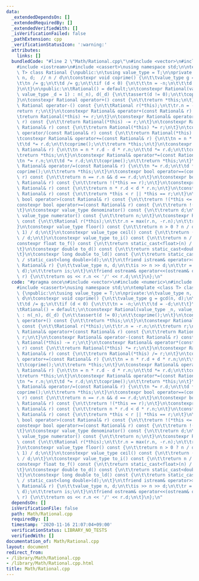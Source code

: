```yaml
---
data:
  _extendedDependsOn: []
  _extendedRequiredBy: []
  _extendedVerifiedWith: []
  _isVerificationFailed: false
  _pathExtension: cpp
  _verificationStatusIcon: ':warning:'
  attributes:
    links: []
  bundledCode: "#line 2 \"Math/Rational.cpp\"\n#include <vector>\n#include <numeric>\n\
    #include <iostream>\n#include <cassert>\nusing namespace std;\n\ntemplate <class\
    \ T> class Rational {\npublic:\n\tusing value_type = T;\n\nprivate:\n\tvalue_type\
    \ n, d;  // n / d\n\tconstexpr void coprime() {\n\t\tvalue_type g = gcd(n, d);\n\
    \t\tn /= g;\n\t\td /= g;\n\t\tif (d < 0) {\n\t\t\tn = -n;\n\t\t\td = -d;\n\t\t\
    }\n\t}\n\npublic:\n\tRational() = default;\n\tconstexpr Rational(value_type _n,\
    \ value_type _d = 1) : n(_n), d(_d) {\n\t\tassert(d != 0);\n\t\tcoprime();\n\t\
    }\n\tconstexpr Rational operator+() const {\n\t\treturn *this;\n\t}\n\tconstexpr\
    \ Rational operator-() const {\n\t\tRational r(*this);\n\t\tr.n = -r.n;\n\t\t\
    return r;\n\t}\n\tconstexpr Rational& operator+(const Rational& r) const {\n\t\
    \treturn Rational(*this) += r;\n\t}\n\tconstexpr Rational& operator-(const Rational&\
    \ r) const {\n\t\treturn Rational(*this) -= r;\n\t}\n\tconstexpr Rational& operator*(const\
    \ Rational& r) const {\n\t\treturn Rational(*this) *= r;\n\t}\n\tconstexpr Rational&\
    \ operator/(const Rational& r) const {\n\t\treturn Rational(*this) /= r;\n\t}\n\
    \tconstexpr Rational& operator+=(const Rational& r) {\n\t\tn = n * r.d + d * r.n;\n\
    \t\td *= r.d;\n\t\tcoprime();\n\t\treturn *this;\n\t}\n\tconstexpr Rational& operator-=(const\
    \ Rational& r) {\n\t\tn = n * r.d - d * r.n;\n\t\td *= r.d;\n\t\tcoprime();\n\t\
    \treturn *this;\n\t}\n\tconstexpr Rational& operator*=(const Rational& r) {\n\t\
    \tn *= r.n;\n\t\td *= r.d;\n\t\tcoprime();\n\t\treturn *this;\n\t}\n\tconstexpr\
    \ Rational& operator/=(const Rational& r) {\n\t\tn *= r.d;\n\t\td *= r.n;\n\t\t\
    coprime();\n\t\treturn *this;\n\t}\n\tconstexpr bool operator==(const Rational&\
    \ r) const {\n\t\treturn n == r.n && d == r.d;\n\t}\n\tconstexpr bool operator!=(const\
    \ Rational& r) const {\n\t\treturn !(*this == r);\n\t}\n\tconstexpr bool operator<(const\
    \ Rational& r) const {\n\t\treturn n * r.d < d * r.n;\n\t}\n\tconstexpr bool operator<=(const\
    \ Rational& r) const {\n\t\treturn *this < r || *this == r;\n\t}\n\tconstexpr\
    \ bool operator>(const Rational& r) const {\n\t\treturn !(*this <= r);\n\t}\n\t\
    constexpr bool operator>=(const Rational& r) const {\n\t\treturn !(*this < r);\n\
    \t}\n\tconstexpr value_type denominator() const {\n\t\treturn d;\n\t}\n\tconstexpr\
    \ value_type numerator() const {\n\t\treturn n;\n\t}\n\tconstexpr Rational abs()\
    \ const {\n\t\tRational r(*this);\n\t\tr.n = max(r.n, -r.n);\n\t\treturn r;\n\t\
    }\n\tconstexpr value_type floor() const {\n\t\treturn n > 0 ? n / d : (n - d +\
    \ 1) / d;\n\t}\n\tconstexpr value_type ceil() const {\n\t\treturn (n + d - 1)\
    \ / d;\n\t}\n\tconstexpr value_type to_i() const {\n\t\treturn n / d;\n\t}\n\t\
    constexpr float to_f() const {\n\t\treturn static_cast<float>(n) / static_cast<float>(d);\n\
    \t}\n\tconstexpr double to_d() const {\n\t\treturn static_cast<double>(n) / static_cast<double>(d);\n\
    \t}\n\tconstexpr long double to_ld() const {\n\t\treturn static_cast<long double>(n)\
    \ / static_cast<long double>(d);\n\t}\n\tfriend istream& operator>>(istream& is,\
    \ Rational& r) {\n\t\tvalue_type n, d;\n\t\tis >> n >> d;\n\t\tr = Rational(n,\
    \ d);\n\t\treturn is;\n\t}\n\tfriend ostream& operator<<(ostream& os, const Rational&\
    \ r) {\n\t\treturn os << r.n << '/' << r.d;\n\t}\n};\n"
  code: "#pragma once\n#include <vector>\n#include <numeric>\n#include <iostream>\n\
    #include <cassert>\nusing namespace std;\n\ntemplate <class T> class Rational\
    \ {\npublic:\n\tusing value_type = T;\n\nprivate:\n\tvalue_type n, d;  // n /\
    \ d\n\tconstexpr void coprime() {\n\t\tvalue_type g = gcd(n, d);\n\t\tn /= g;\n\
    \t\td /= g;\n\t\tif (d < 0) {\n\t\t\tn = -n;\n\t\t\td = -d;\n\t\t}\n\t}\n\npublic:\n\
    \tRational() = default;\n\tconstexpr Rational(value_type _n, value_type _d = 1)\
    \ : n(_n), d(_d) {\n\t\tassert(d != 0);\n\t\tcoprime();\n\t}\n\tconstexpr Rational\
    \ operator+() const {\n\t\treturn *this;\n\t}\n\tconstexpr Rational operator-()\
    \ const {\n\t\tRational r(*this);\n\t\tr.n = -r.n;\n\t\treturn r;\n\t}\n\tconstexpr\
    \ Rational& operator+(const Rational& r) const {\n\t\treturn Rational(*this) +=\
    \ r;\n\t}\n\tconstexpr Rational& operator-(const Rational& r) const {\n\t\treturn\
    \ Rational(*this) -= r;\n\t}\n\tconstexpr Rational& operator*(const Rational&\
    \ r) const {\n\t\treturn Rational(*this) *= r;\n\t}\n\tconstexpr Rational& operator/(const\
    \ Rational& r) const {\n\t\treturn Rational(*this) /= r;\n\t}\n\tconstexpr Rational&\
    \ operator+=(const Rational& r) {\n\t\tn = n * r.d + d * r.n;\n\t\td *= r.d;\n\
    \t\tcoprime();\n\t\treturn *this;\n\t}\n\tconstexpr Rational& operator-=(const\
    \ Rational& r) {\n\t\tn = n * r.d - d * r.n;\n\t\td *= r.d;\n\t\tcoprime();\n\t\
    \treturn *this;\n\t}\n\tconstexpr Rational& operator*=(const Rational& r) {\n\t\
    \tn *= r.n;\n\t\td *= r.d;\n\t\tcoprime();\n\t\treturn *this;\n\t}\n\tconstexpr\
    \ Rational& operator/=(const Rational& r) {\n\t\tn *= r.d;\n\t\td *= r.n;\n\t\t\
    coprime();\n\t\treturn *this;\n\t}\n\tconstexpr bool operator==(const Rational&\
    \ r) const {\n\t\treturn n == r.n && d == r.d;\n\t}\n\tconstexpr bool operator!=(const\
    \ Rational& r) const {\n\t\treturn !(*this == r);\n\t}\n\tconstexpr bool operator<(const\
    \ Rational& r) const {\n\t\treturn n * r.d < d * r.n;\n\t}\n\tconstexpr bool operator<=(const\
    \ Rational& r) const {\n\t\treturn *this < r || *this == r;\n\t}\n\tconstexpr\
    \ bool operator>(const Rational& r) const {\n\t\treturn !(*this <= r);\n\t}\n\t\
    constexpr bool operator>=(const Rational& r) const {\n\t\treturn !(*this < r);\n\
    \t}\n\tconstexpr value_type denominator() const {\n\t\treturn d;\n\t}\n\tconstexpr\
    \ value_type numerator() const {\n\t\treturn n;\n\t}\n\tconstexpr Rational abs()\
    \ const {\n\t\tRational r(*this);\n\t\tr.n = max(r.n, -r.n);\n\t\treturn r;\n\t\
    }\n\tconstexpr value_type floor() const {\n\t\treturn n > 0 ? n / d : (n - d +\
    \ 1) / d;\n\t}\n\tconstexpr value_type ceil() const {\n\t\treturn (n + d - 1)\
    \ / d;\n\t}\n\tconstexpr value_type to_i() const {\n\t\treturn n / d;\n\t}\n\t\
    constexpr float to_f() const {\n\t\treturn static_cast<float>(n) / static_cast<float>(d);\n\
    \t}\n\tconstexpr double to_d() const {\n\t\treturn static_cast<double>(n) / static_cast<double>(d);\n\
    \t}\n\tconstexpr long double to_ld() const {\n\t\treturn static_cast<long double>(n)\
    \ / static_cast<long double>(d);\n\t}\n\tfriend istream& operator>>(istream& is,\
    \ Rational& r) {\n\t\tvalue_type n, d;\n\t\tis >> n >> d;\n\t\tr = Rational(n,\
    \ d);\n\t\treturn is;\n\t}\n\tfriend ostream& operator<<(ostream& os, const Rational&\
    \ r) {\n\t\treturn os << r.n << '/' << r.d;\n\t}\n};\n"
  dependsOn: []
  isVerificationFile: false
  path: Math/Rational.cpp
  requiredBy: []
  timestamp: '2020-11-16 21:07:04+09:00'
  verificationStatus: LIBRARY_NO_TESTS
  verifiedWith: []
documentation_of: Math/Rational.cpp
layout: document
redirect_from:
- /library/Math/Rational.cpp
- /library/Math/Rational.cpp.html
title: Math/Rational.cpp
---
```

